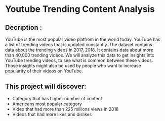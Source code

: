 # Youtube Trending Content Analysis
## Decription :
YouTube is the most popular video platfrom in the world today. YouTube has a list of trending videos that is updated constantly. The dataset contains data about the trending videos in 2017, 2018. It contains data about more than 40,000 trending videos. We will analyze this data to get insights into YouTube trending videos, to see what is common between these videos. Those insights might also be used by people who want to increase popularity of their videos on YouTube.

## This project will discover:
- Category that has higher number of content
- Americans  most popular category 
- Video that had more than 225 millions views in 2018
- Videos that had more likes and dislikes 
